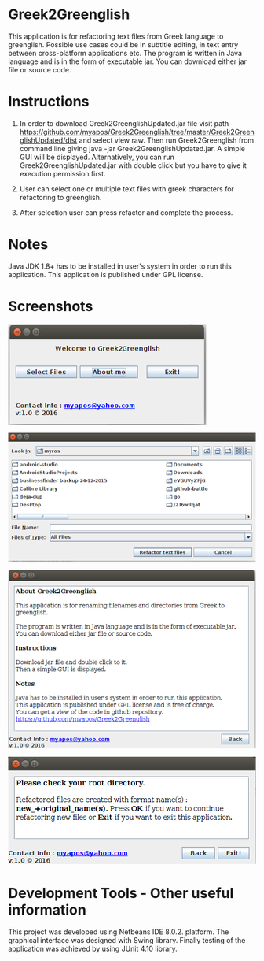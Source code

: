 Greek2Greenglish
================

This application is for refactoring text files from Greek language to greenglish. Possible use cases could be in subtitle editing, in text entry between cross-platform applications etc. The program is written in Java language and is in the form of executable jar. You can download either 
jar file or source code.

Instructions 
================

1. In order to download Greek2GreenglishUpdated.jar file visit path 
   https://github.com/myapos/Greek2Greenglish/tree/master/Greek2GreenglishUpdated/dist and select view raw. 
   Then run Greek2Greenglish from command line giving java -jar Greek2GreenglishUpdated.jar. A simple GUI will be displayed. 
   Alternatively, you can run Greek2GreenglishUpdated.jar with double click but you have to give it execution permission first.
2. User can select one or multiple text files with greek characters for refactoring to greenglish.

3. After selection user can press refactor and complete the process.


Notes
================

Java JDK 1.8+ has to be installed in user's system in order to run this application. This application is published under GPL license.

Screenshots
================

![screenshot1.png](https://github.com/myapos/Greek2Greenglish/blob/master/screenshots/screenshot1.png)

![screenshot2.png](https://github.com/myapos/Greek2Greenglish/blob/master/screenshots/screenshot2.png)

![screenshot3.png](https://github.com/myapos/Greek2Greenglish/blob/master/screenshots/screenshot3.png)

![screenshot4.png](https://github.com/myapos/Greek2Greenglish/blob/master/screenshots/screenshot4.png)


Development Tools - Other useful information
================
This project was developed using Netbeans IDE 8.0.2. platform. The graphical interface was designed with Swing library.
Finally testing of the application was achieved by using JUnit 4.10 library.



